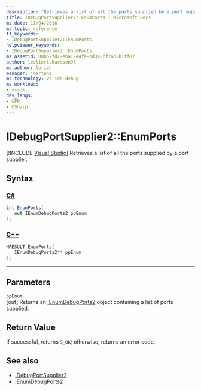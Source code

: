 ```yaml
---
description: "Retrieves a list of all the ports supplied by a port supplier."
title: IDebugPortSupplier2::EnumPorts | Microsoft Docs
ms.date: 11/04/2016
ms.topic: reference
f1_keywords:
- IDebugPortSupplier2::EnumPorts
helpviewer_keywords:
- IDebugPortSupplier2::EnumPorts
ms.assetid: 88b57fd2-eba1-44fa-bd34-cf2ad2b1ff87
author: leslierichardson95
ms.author: lerich
manager: jmartens
ms.technology: vs-ide-debug
ms.workload:
- vssdk
dev_langs:
- CPP
- CSharp
---
```

# IDebugPortSupplier2::EnumPorts

 [!INCLUDE [Visual Studio](~/includes/applies-to-version/vs-windows-only.md)]
Retrieves a list of all the ports supplied by a port supplier.

## Syntax

### [C#](#tab/csharp)
```csharp
int EnumPorts( 
   out IEnumDebugPorts2 ppEnum
);
```
### [C++](#tab/cpp)
```cpp
HRESULT EnumPorts( 
   IEnumDebugPorts2** ppEnum
);
```
---

## Parameters
`ppEnum`\
[out] Returns an [IEnumDebugPorts2](../../../extensibility/debugger/reference/ienumdebugports2.md) object containing a list of ports supplied.

## Return Value
 If successful, returns `S_OK`; otherwise, returns an error code.

## See also
- [IDebugPortSupplier2](../../../extensibility/debugger/reference/idebugportsupplier2.md)
- [IEnumDebugPorts2](../../../extensibility/debugger/reference/ienumdebugports2.md)
